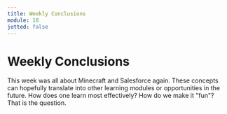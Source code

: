 ```yaml
---
title: Weekly Conclusions
module: 10
jotted: false
---
```


# Weekly Conclusions

This week was all about Minecraft and Salesforce again. These concepts can hopefully translate into other learning modules or opportunities in the future. How does one learn most effectively?  How do we make it "fun"?  That is the question.